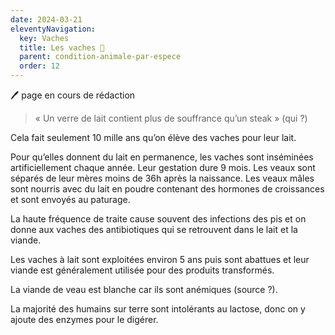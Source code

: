 ```yaml
---
date: 2024-03-21
eleventyNavigation:
  key: Vaches
  title: Les vaches 🐄
  parent: condition-animale-par-espece
  order: 12
---
```


🖊️ page en cours de rédaction

> « Un verre de lait contient plus de souffrance qu’un steak » (qui ?)

Cela fait seulement 10 mille ans qu’on élève des vaches pour leur lait.

Pour qu’elles donnent du lait en permanence, les vaches sont inséminées artificiellement chaque année.
Leur gestation dure 9 mois.
Les veaux sont séparés de leur mères moins de 36h après la naissance.
Les veaux mâles sont nourris avec du lait en poudre contenant des hormones de croissances et sont envoyés au paturage.

La haute fréquence de traite cause souvent des infections des pis et on donne aux vaches des antibiotiques qui se retrouvent dans le lait et la viande.

Les vaches à lait sont exploitées environ 5 ans puis sont abattues et leur viande est généralement utilisée pour des produits transformés.

La viande de veau est blanche car ils sont anémiques (source ?).

La majorité des humains sur terre sont intolérants au lactose, donc on y ajoute des enzymes pour le digérer.

